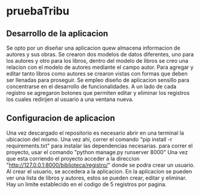 # pruebaTribu
## Desarrollo de la aplicacion
Se opto por un diseñar una aplicacion quew almacena informacion de autores y sus obras.
Se crearon dos modelos de datos diferentes, uno para los autores y otro para los libros, dentro del modelo de libros se creo una relacion con el modelo de autores mediante el campo autor.
Para agregar y editar tanto libros como autores se crearon vistas con formas que deben ser llenadas para proseguir.
Se empleo diseño de aplicacion sensillo para concentrarse en el desarrollo de funcionalidades.
A un lado de cada registro se agregaron botones que permiten editar y eliminar los registros los cuales redirijen al usuario a una ventana nueva.

## Configuracion de aplicacion
Una vez descargado el repositorio es necesario abrir en una terminal la ubicacion del mismo.
Una vez ahi, correr el comando "pip install -r requirements.txt" para instalar las dependencias necesarias.
para correr el proyecto, usar el comando "python manage.py runserver 8000"
Una vez que esta corriendo el proyecto acceder a la direccion "http://127.0.0.1:8000/biblioteca/registro/" donde se podra crear un usuario.
Al crear el usuario, se accedera a la aplicacion.
En la aplicacion se pueden ver una lista de libros y autores, estos se pueden crear, editar y eliminar.
Hay un limite establecido en el codigo de 5 registros por pagina.
